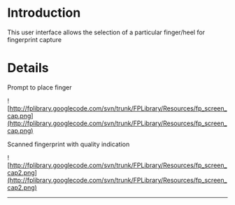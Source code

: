 # Introduction #

This user interface allows the selection of a particular finger/heel for fingerprint capture


# Details #
Prompt to place finger

![http://fplibrary.googlecode.com/svn/trunk/FPLibrary/Resources/fp_screen_cap.png](http://fplibrary.googlecode.com/svn/trunk/FPLibrary/Resources/fp_screen_cap.png)


Scanned fingerprint with quality indication

![http://fplibrary.googlecode.com/svn/trunk/FPLibrary/Resources/fp_screen_cap2.png](http://fplibrary.googlecode.com/svn/trunk/FPLibrary/Resources/fp_screen_cap2.png)

---
